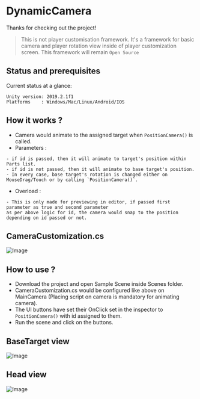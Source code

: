 # DynamicCamera

Thanks for checking out the project!

> This is not player customisation framework.
> It's a framework for basic camera and player rotation view inside of player customization screen.
> This framework will remain `Open Source`

## Status and prerequisites

Current status at a glance:
```
Unity version: 2019.2.1f1
Platforms    : Windows/Mac/Linux/Android/IOS
```

## How it works ?
- Camera would animate to the assigned target when `PositionCamera()` is called.
- Parameters : 
```
- if id is passed, then it will animate to target's position within Parts list.
- if id is not passed, then it will animate to base target's position.
- In every case, base target's rotation is changed either on MouseDrag/Touch or by calling `PositionCamera()`.
```
- Overload :
```
- This is only made for previewing in editor, if passed first parameter as true and second parameter 
as per above logic for id, the camera would snap to the position depending on id passed or not.
```

## CameraCustomization.cs

![Image](https://github.com/mohitsethi32/PlayerCustomizationScreen/blob/master/Documentation/CustomizationCameraCS.png)

## How to use ?
- Download the project and open Sample Scene inside Scenes folder.
- CameraCustomization.cs would be configured like above on MainCamera (Placing script on camera is mandatory for animating camera).
- The UI buttons have set their OnClick set in the inspector to `PositionCamera()` with id assigned to them.
- Run the scene and click on the buttons.

## BaseTarget view

![Image](https://github.com/mohitsethi32/PlayerCustomizationScreen/blob/master/Documentation/CustomizationCameraBase.png)

## Head view

![Image](https://github.com/mohitsethi32/PlayerCustomizationScreen/blob/master/Documentation/CustomizationCameraFace.png)
